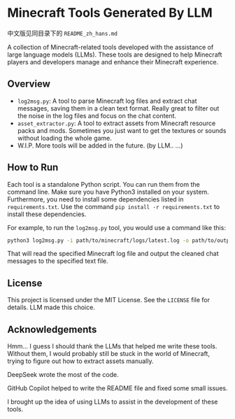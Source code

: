 # Minecraft Tools Generated By LLM

中文版见同目录下的 `README_zh_hans.md`

A collection of Minecraft-related tools developed with the assistance of large language models (LLMs). These tools are designed to help Minecraft players and developers manage and enhance their Minecraft experience.

## Overview
- `log2msg.py`: A tool to parse Minecraft log files and extract chat messages, saving them in a clean text format. Really great to filter out the noise in the log files and focus on the chat content.
- `asset_extractor.py`: A tool to extract assets from Minecraft resource packs and mods. Sometimes you just want to get the textures or sounds without loading the whole game.
- W.I.P. More tools will be added in the future. (by LLM.. ...)

## How to Run

Each tool is a standalone Python script. You can run them from the command line. Make sure you have Python3 installed on your system. Furthermore, you need to install some dependencies listed in `requirements.txt`. Use the command `pip install -r requirements.txt` to install these dependencies.

For example, to run the `log2msg.py` tool, you would use a command like this:

```bash
python3 log2msg.py -i path/to/minecraft/logs/latest.log -o path/to/output/clean_chat.txt
```

That will read the specified Minecraft log file and output the cleaned chat messages to the specified text file.

## License
This project is licensed under the MIT License. See the `LICENSE` file for details. LLM made this choice.

## Acknowledgements
Hmm... I guess I should thank the LLMs that helped me write these tools. Without them, I would probably still be stuck in the world of Minecraft, trying to figure out how to extract assets manually.

DeepSeek wrote the most of the code.

GitHub Copilot helped to write the README file and fixed some small issues.

I brought up the idea of using LLMs to assist in the development of these tools.